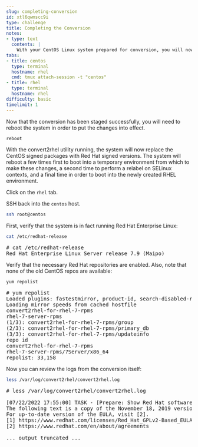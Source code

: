 ```yaml
---
slug: completing-conversion
id: xtl6qwmscc9i
type: challenge
title: Completing the Conversion
notes:
- type: text
  contents: |
    With your CentOS Linux system prepared for conversion, you will now run the convert2rhel utility.
tabs:
- title: centos
  type: terminal
  hostname: rhel
  cmd: tmux attach-session -t "centos"
- title: rhel
  type: terminal
  hostname: rhel
difficulty: basic
timelimit: 1
---
```


Now that the conversion has been staged successfully, you will need to reboot the system in order to put the changes into effect.

```bash
reboot
```

With the convert2rhel utility running, the system will now replace the CentOS signed packages with Red Hat signed versions. The system will reboot a few times first to boot into a temporary environment from which to make these changes, a second time to perform a relabel on SELinux contexts, and a final time in order to boot into the newly created RHEL environment.

Click on the `rhel` tab.

SSH back into the `centos` host.

```bash
ssh root@centos
```

First, verify that the system is in fact running Red Hat Enterprise Linux:

```bash
cat /etc/redhat-release
```

<pre class='file'>
# cat /etc/redhat-release
Red Hat Enterprise Linux Server release 7.9 (Maipo)
</pre>

Verify that the necessary Red Hat repositories are enabled. Also, note that none of the old CentOS repos are available:

```bash
yum repolist
```

<pre class='file'>
# yum repolist
Loaded plugins: fastestmirror, product-id, search-disabled-repos, subscription-manager
Loading mirror speeds from cached hostfile
convert2rhel-for-rhel-7-rpms                                                                                                                                                                                               | 3.8 kB  00:00:00
rhel-7-server-rpms                                                                                                                                                                                                         | 3.5 kB  00:00:00
(1/3): convert2rhel-for-rhel-7-rpms/group                                                                                                                                                                                  |  124 B  00:00:00
(2/3): convert2rhel-for-rhel-7-rpms/primary_db                                                                                                                                                                             | 3.9 kB  00:00:00
(3/3): convert2rhel-for-rhel-7-rpms/updateinfo                                                                                                                                                                             | 3.2 kB  00:00:00
repo id                                                                                                           repo name                                                                                                                 status
convert2rhel-for-rhel-7-rpms                                                                                      Convert2RHEL for OS 7                                                                                                          5
rhel-7-server-rpms/7Server/x86_64                                                                                 Red Hat Enterprise Linux 7 Server (RPMs)                                                                                  33,153
repolist: 33,158
</pre>

Now you can review the logs from the conversion itself:

```bash
less /var/log/convert2rhel/convert2rhel.log
```

<pre class='file'>
# less /var/log/convert2rhel/convert2rhel.log

[07/22/2022 17:55:00] TASK - [Prepare: Show Red Hat software EULA] ******************************
The following text is a copy of the November 18, 2019 version of Red Hat GPLv2-Based End User License Agreement (EULA) [1].
For up-to-date version of the EULA, visit [2].
[1] https://www.redhat.com/licenses/Red_Hat_GPLv2-Based_EULA_20191118.pdf
[2] https://www.redhat.com/en/about/agreements

... output truncated ...
</pre>